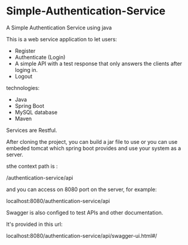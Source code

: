 # Simple-Authentication-Service
A Simple Authentication Service using java


This is a web service application to let users:
- Register
- Authenticate (Login)
- A simple API with a test response that only answers the clients after loging in.
- Logout

technologies:
- Java
- Spring Boot
- MySQL database
- Maven

Services are Restful.

After cloning the project, you can build a jar file to use or you can use embeded tomcat which spring boot provides and use 
your system as a server. 

sthe context path is :

/authentication-service/api

and you can access on 8080 port on the server, for example:

localhost:8080/authentication-service/api

Swagger is also configed to test APIs and other documentation.

It's provided in this url: 

localhost:8080/authentication-service/api/swagger-ui.html#/
